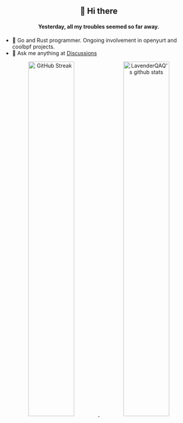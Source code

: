 <div align="center">
	<h2>👋 Hi there</h2>
	<h4>Yesterday, all my troubles seemed so far away.</h4>
</div>

- 🌱 Go and Rust programmer. Ongoing involvement in openyurt and coolbpf projects.
- 💬 Ask me anything at [Discussions](https://github.com/LavenderQAQ/LavenderQAQ/discussions)
	
<div align="center">
   	<a href="#">
		<img src="https://github-readme-streak-stats.herokuapp.com/?user=LavenderQAQ"
			alt="GitHub Streak" width="49%" />
	</a>   
   	<a href="#">
		<img src="https://github-readme-stats.vercel.app/api?username=LavenderQAQ&show_icons=true&theme=buefy"
			alt="LavenderQAQ's github stats" width="49%" />
	</a>
</div>
